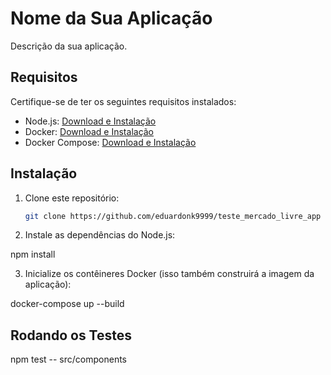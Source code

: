 # Nome da Sua Aplicação

Descrição da sua aplicação.

## Requisitos

Certifique-se de ter os seguintes requisitos instalados:

- Node.js: [Download e Instalação](https://nodejs.org/)
- Docker: [Download e Instalação](https://docs.docker.com/get-docker/)
- Docker Compose: [Download e Instalação](https://docs.docker.com/compose/install/)

## Instalação

1. Clone este repositório:

   ```bash
   git clone https://github.com/eduardonk9999/teste_mercado_livre_app


2. Instale as dependências do Node.js:
<p>npm install</p>
  

3. Inicialize os contêineres Docker (isso também construirá a imagem da aplicação):
 <p>docker-compose up --build</p> 

## Rodando os Testes
 <p>npm test -- src/components</p> 
